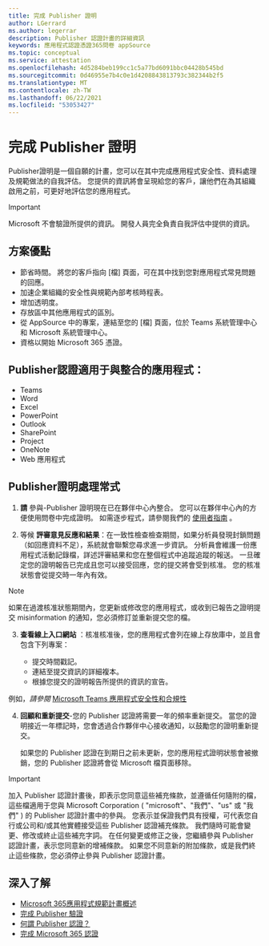 ```yaml
---
title: 完成 Publisher 證明
author: LGerrard
ms.author: legerrar
description: Publisher 認證計畫的詳細資訊
keywords: 應用程式認證憑證365問卷 appSource
ms.topic: conceptual
ms.service: attestation
ms.openlocfilehash: 4d5284beb199cc1c5a77bd6091bbc04428b545bd
ms.sourcegitcommit: 0d46955e7b4c0e1d4208843813793c382344b2f5
ms.translationtype: MT
ms.contentlocale: zh-TW
ms.lasthandoff: 06/22/2021
ms.locfileid: "53053427"
---
```

# <a name="complete-publisher-attestation"></a>完成 Publisher 證明

Publisher證明是一個自願的計畫，您可以在其中完成應用程式安全性、資料處理及規範做法的自我評估。 您提供的資訊將會呈現給您的客戶，讓他們在為其組織啟用之前，可更好地評估您的應用程式。 

> [!IMPORTANT]
> Microsoft 不會驗證所提供的資訊。 開發人員完全負責自我評估中提供的資訊。 


## <a name="program-benefits"></a>方案優點
- 節省時間。 將您的客戶指向 [檔] 頁面，可在其中找到您對應用程式常見問題的回應。 
- 加速企業組織的安全性與規範內部考核時程表。
- 增加透明度。
- 存放區中其他應用程式的區別。 
- 從 AppSource 中的專案，連結至您的 [檔] 頁面，位於 Teams 系統管理中心和 Microsoft 系統管理中心。 
- 資格以開始 Microsoft 365 憑證。

## <a name="publisher-attestation-applies-to-apps-that-integrate-with"></a>Publisher認證適用于與整合的應用程式：
- Teams
- Word
- Excel
- PowerPoint 
- Outlook
- SharePoint
- Project
- OneNote
- Web 應用程式

## <a name="publisher-attestation-process"></a>Publisher證明處理常式

1. **請** 參與-Publisher 證明現在已在夥伴中心內整合。 您可以在夥伴中心內的方便使用問卷中完成證明。 如需逐步程式，請參閱我們的 [使用者指南](https://docs.microsoft.com/microsoft-365-app-certification/docs/userguide) 。

2. 等候 **評審意見反應和結果**：在一致性檢查檢查期間，如果分析員發現封鎖問題（如回應資料不足），系統就會聯繫您尋求進一步資訊。 分析員會維護一份應用程式活動記錄檔，詳述評審結果和您在整個程式中追蹤追蹤的報送。 一旦確定您的證明報告已完成且您可以接受回應，您的提交將會受到核准。 您的核准狀態會從提交時一年內有效。

> [!NOTE]
> 如果在過渡核准狀態期間內，您更新或修改您的應用程式，或收到已報告之證明提交 misinformation 的通知，您必須修訂並重新提交您的檔。

3. **查看線上入口網站** ：核准核准後，您的應用程式會列在線上存放庫中，並且會包含下列專案：

   - 提交時間戳記。
   - 連結至提交資訊的詳細複本。
   - 根據您提交的證明報告所提供的資訊的宣告。

例如，*請參閱* [Microsoft Teams 應用程式安全性和合規性](../teams/teams-apps.md)

4. **回顧和重新提交**-您的 Publisher 認證將需要一年的頻率重新提交。 當您的證明接近一年標記時，您會透過合作夥伴中心接收通知，以鼓勵您的證明重新提交。 

   如果您的 Publisher 認證在到期日之前未更新，您的應用程式證明狀態會被撤銷，您的 Publisher 認證將會從 Microsoft 檔頁面移除。 

>[!IMPORTANT]
>加入 Publisher 認證計畫後，即表示您同意這些補充條款，並遵循任何隨附的檔，這些檔適用于您與 Microsoft Corporation ( "microsoft"、"我們"、"us" 或 "我們" ) 的 Publisher 認證計畫中的參與。 您表示並保證我們具有授權，可代表您自行或公司和/或其他實體接受這些 Publisher 認證補充條款。 我們隨時可能會變更、修改或終止這些補充字詞。 在任何變更或修正之後，您繼續參與 Publisher 認證計畫，表示您同意新的增補條款。 如果您不同意新的附加條款，或是我們終止這些條款，您必須停止參與 Publisher 認證計畫。

## <a name="learn-more"></a>深入了解

* [Microsoft 365應用程式規範計畫概述](~/overview.md)  
* [完成 Publisher 驗證](https://docs.microsoft.com/azure/active-directory/develop/mark-app-as-publisher-verified)  
* [何謂 Publisher 認證？](~/docs/enterprise-app-attestation-guide.md)  
* [完成 Microsoft 365 認證](~/docs/certification.md)
